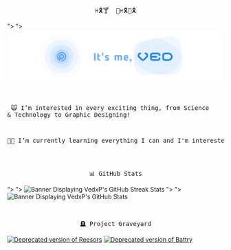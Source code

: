 <pre align="center">♓🎗🍸  🌴♓🎗🌱🎗</pre>

<picture>
  <source media="(prefers-color-scheme: dark)" srcset="vpbanner.png">">
  <source media="(prefers-color-scheme: light)" srcset="vpbanner.png">">
  <img alt="Banner Saying; It's me, Ved!" src="vpbanner.png">
</picture>

<br><pre>
🙀 I’m interested in every exciting thing, from Science & Technology to Graphic Designing!

👨‍🎓 I’m currently learning everything I can and I'm interested in!
</pre>

<br><pre align="center">📊 GitHub Stats</pre>

<picture>
  <source media="(prefers-color-scheme: dark)" srcset="http://github-readme-streak-stats.herokuapp.com?user=vedxp&theme=blueberry_duo">">
  <source media="(prefers-color-scheme: light)" srcset="http://github-readme-streak-stats.herokuapp.com?user=vedxp&theme=blueberry_duo">">
  <img alt="Banner Displaying VedxP's GitHub Streak Stats" src="http://github-readme-streak-stats.herokuapp.com?user=vedxp&theme=blueberry_duo">
</picture>
<picture>
  <source media="(prefers-color-scheme: dark)" srcset="https://xp-stats.vercel.app/api?username=vedxp&count_private=true&show_icons=true&theme=github_dark&bg_color=00000000&border_radius=10&hide_title=true">">
  <source media="(prefers-color-scheme: light)" srcset="https://xp-stats.vercel.app/api?username=vedxp&count_private=true&show_icons=true&theme=github_dark&bg_color=00000000&border_radius=10&hide_title=true">">
  <img alt="Banner Displaying VedxP's GitHub Stats" src="https://xp-stats.vercel.app/api?username=vedxp&count_private=true&show_icons=true&theme=github_dark&bg_color=00000000&border_radius=10&hide_title=true">
</picture>

<br><pre align="center">🪦 Project Graveyard</pre>

[![Deprecated version of Reesors](https://xp-stats.vercel.app/api/pin/?username=vedxp&repo=reesors-v1&theme=github_dark&bg_color=00000000&border_radius=10)](https://github.com/vedxp/reesors-v1)
[![Deprecated version of Battry](https://xp-stats.vercel.app/api/pin/?username=vedxp&repo=enspire&theme=github_dark&bg_color=00000000&border_radius=10)](https://github.com/vedxp/enspire)
